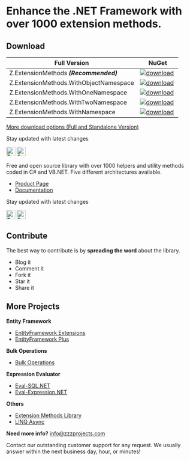 # Enhance the .NET Framework with over 1000 extension methods.

## Download

Full Version | NuGet
------------ | :-------------:
Z.ExtensionMethods **_(Recommended)_**       | <a href="https://www.nuget.org/packages/Z.ExtensionMethods/" target="_blank"><img src="http://entityframework-plus.net/images/nuget/extension-methods-v.svg" alt="download" /></a> <a href="https://www.nuget.org/packages/Z.ExtensionMethods/" target="_blank"><img src="http://entityframework-plus.net/images/nuget/extension-methods-d.svg" alt="" /></a>
Z.ExtensionMethods.WithObjectNamespace | <a href="https://www.nuget.org/packages/Z.ExtensionMethods.WithObjectNamespace/" target="_blank"><img src="http://entityframework-plus.net/images/nuget/extension-methods-with-object-namespace-v.svg" alt="download" /></a> <a href="https://www.nuget.org/packages/Z.ExtensionMethods.WithObjectNamespace/" target="_blank"><img src="http://entityframework-plus.net/images/nuget/extension-methods-with-object-namespace-d.svg" alt="" /></a>
Z.ExtensionMethods.WithOneNamespace    | <a href="https://www.nuget.org/packages/Z.ExtensionMethods.WithOneNamespace/" target="_blank"><img src="http://entityframework-plus.net/images/nuget/extension-methods-with-one-namespace-v.svg" alt="download" /></a> <a href="https://www.nuget.org/packages/Z.ExtensionMethods.WithOneNamespace/" target="_blank"><img src="http://entityframework-plus.net/images/nuget/extension-methods-with-one-namespace-d.svg" alt="" /></a>
Z.ExtensionMethods.WithTwoNamespace    | <a href="https://www.nuget.org/packages/Z.ExtensionMethods.WithTwoNamespace/" target="_blank"><img src="http://entityframework-plus.net/images/nuget/extension-methods-with-two-namespace-v.svg" alt="download" /></a> <a href="https://www.nuget.org/packages/Z.ExtensionMethods.WithTwoNamespace/" target="_blank"><img src="http://entityframework-plus.net/images/nuget/extension-methods-with-two-namespace-d.svg" alt="" /></a>
Z.ExtensionMethods.WithNamespace       | <a href="https://www.nuget.org/packages/Z.ExtensionMethods.WithNamespace/" target="_blank"><img src="http://entityframework-plus.net/images/nuget/extension-methods-with-namespace-v.svg" alt="download" /></a> <a href="https://www.nuget.org/packages/Z.ExtensionMethods.WithNamespace/" target="_blank"><img src="http://entityframework-plus.net/images/nuget/extension-methods-with-namespace-d.svg" alt="" /></a>

<a href="https://github.com/zzzprojects/EntityFramework-Plus/wiki/Downloads">More download options (Full and Standalone Version)</a>

Stay updated with latest changes

<a href="https://twitter.com/zzzprojects" target="_blank"><img src="http://www.zzzprojects.com/images/twitter_follow.png" alt="Twitter Follow" height="24" /></a>
<a href="https://www.facebook.com/zzzprojects/" target="_blank"><img src="http://www.zzzprojects.com/images/facebook_like.png" alt="Facebook Like" height="24" /></a>

Free and open source library with over 1000 helpers and utility methods coded in C# and VB.NET. Five different architectures available.

- [Product Page](http://www.zzzprojects.com/products/dotnet-development/extension-methods/)
- [Documentation](http://www.zzzprojects.com/documentations/dotnet/extension-methods/)

Stay updated with latest changes

<a href="https://twitter.com/zzzprojects" target="_blank"><img src="http://www.zzzprojects.com/images/twitter_follow.png" alt="Twitter Follow" height="24" /></a>
<a href="https://www.facebook.com/zzzprojects/" target="_blank"><img src="http://www.zzzprojects.com/images/facebook_like.png" alt="Facebook Like" height="24" /></a>

## Contribute
The best way to contribute is by **spreading the word** about the library.

 - Blog it
 - Comment it
 - Fork it
 - Star it
 - Share it
 


## More Projects

**Entity Framework**
- [EntityFramework Extensions](http://entityframework-extensions.net/)
- [EntityFramework Plus](http://entityframework-plus.net)

**Bulk Operations**
- [Bulk Operations](http://bulk-operations.net/)

**Expression Evaluator**
- [Eval-SQL.NET](http://eval-sql.net/)
- [Eval-Expression.NET](http://eval-expression.net/)

**Others**
- [Extension Methods Library](https://github.com/zzzprojects/Z.ExtensionMethods/)
- [LINQ Async](https://github.com/zzzprojects/Linq-AsyncExtensions)

**Need more info?** info@zzzprojects.com

Contact our outstanding customer support for any request. We usually answer within the next business day, hour, or minutes!
